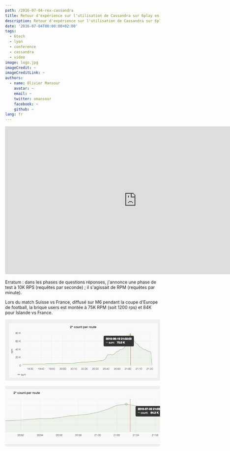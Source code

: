 ```yaml
---
path: /2016-07-04-rex-cassandra
title: Retour d'expérience sur l'utilisation de Cassandra sur 6play en vidéo
description: Retour d'expérience sur l'utilisation de Cassandra sur 6play en vidéo
date: '2016-07-04T00:00:00+02:00'
tags:
  - 6tech
  - lyon
  - conference
  - cassandra
  - video
image: logo.jpg
imageCredit: ~
imageCreditLink: ~
authors:
  - name: Olivier Mansour
    avatar: ~
    email: ~
    twitter: omansour
    facebook: ~
    github: ~
lang: fr
---
```


<iframe width="853" height="480" src="https://www.youtube.com/embed/dOOjUNnwLC4" frameborder="0" allowfullscreen></iframe>

Erratum : dans les phases de questions réponses, j'annonce une phase de test à 10K RPS (requêtes par seconde) ; il s'agissait de RPM (requêtes par minute).
 
Lors du match Suisse vs France, diffusé sur M6 pendant la coupe d'Europe de football, la brique users est montée à 75K RPM (soit 1200 rps) et 84K pour Islande vs France.

![75K rpm](./75K.jpg)

![84K rpm](./84K.jpg)
